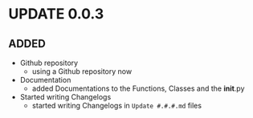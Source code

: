 # UPDATE 0.0.3

## ADDED

+ Github repository
    - using a Github repository now
+ Documentation
    - added Documentations to the Functions, Classes and the __init__.py
+ Started writing Changelogs
    - started writing Changelogs in `Update #.#.#.md` files